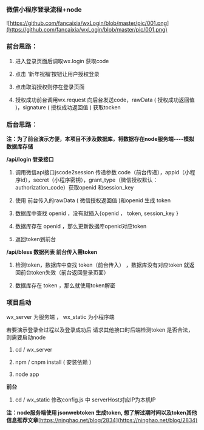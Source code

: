 ### 微信小程序登录流程+node  

![https://github.com/fancaixia/wxLogin/blob/master/pic/001.png](https://github.com/fancaixia/wxLogin/blob/master/pic/001.png)

### 前台思路：

1. 进入登录页面后调取wx.login  获取code

2. 点击 ‘新年祝福’按钮让用户授权登录

3. 点击取消授权则停在登录页面	

4. 授权成功前台调用wx.request  向后台发送code，rawData ( 授权成功返回值 )，signature ( 授权成功返回值 )  获取tocken

### 后台思路：

**注：为了前台演示方便，本项目不涉及数据库，将数据存在node服务端----模拟数据库存储**

**/api/login  登录接口**

1. 调用微信api接口jscode2session 传递参数 code（前台传递），appid（小程序id），secret（小程序密钥），grant_type（微信授权默认：authorization_code）获取openid 和session_key

2. 使用 前台传入的rawData ( 微信授权返回值 )和openid 生成 token  

3. 数据库中查找 openid ，没有就插入{openid ， token, session_key } 

4. 数据库存在 openid ，那么更新数据库openid对应token

5. 返回token到前台


**/api/bless  数据列表  前台传入需token**

1. 检测token，数据库中查找 token（前台传入） ，数据库没有对应token  就返回前台token失效（前台返回登录页面）

2. 数据库存在 token ，那么就使用token解密


### 项目启动

wx_server 为服务端 ， wx_static  为小程序端

若要演示登录全过程以及登录成功后  请求其他接口时后端检测token 是否合法， 则需要启动node

1. cd / wx_server

2. npm / cnpm   install   ( 安装依赖 ）

3. node app   

**前台**

1. cd / wx_static   修改config.js 中 serverHost对应IP为本机IP



**注：node服务端使用 jsonwebtoken  生成token, 想了解过期时间以及token其他信息推荐文章**[https://ninghao.net/blog/2834](https://ninghao.net/blog/2834)
